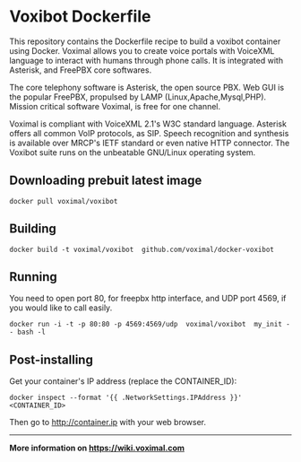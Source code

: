 # Voxibot  Dockerfile

This repository contains the Dockerfile recipe to build a voxibot container using Docker.
Voximal allows you to create voice portals with VoiceXML language to interact with humans through phone calls. It is integrated with Asterisk, and FreePBX core softwares.

The core telephony software is Asterisk, the open source PBX. Web GUI is the popular FreePBX, propulsed by LAMP (Linux,Apache,Mysql,PHP). Mission critical software Voximal, is free for one channel.

Voximal is compliant with VoiceXML 2.1's W3C standard language. Asterisk offers all common VoIP protocols, as SIP. Speech recognition and synthesis is available over MRCP's IETF standard or even native HTTP connector. The Voxibot suite runs on the unbeatable GNU/Linux operating system. 

## Downloading prebuit latest image

```
docker pull voximal/voxibot
```

## Building

```
docker build -t voximal/voxibot  github.com/voximal/docker-voxibot
```

## Running

You need to open port 80, for freepbx http interface, and UDP port 4569, if
you would like to call easily. 

```
docker run -i -t -p 80:80 -p 4569:4569/udp  voximal/voxibot  my_init -- bash -l
```

## Post-installing

Get your container's IP address (replace the CONTAINER_ID):

```
docker inspect --format '{{ .NetworkSettings.IPAddress }}' <CONTAINER_ID>
```

Then go to http://container.ip with your web browser.


---

**More information on https://wiki.voximal.com**
